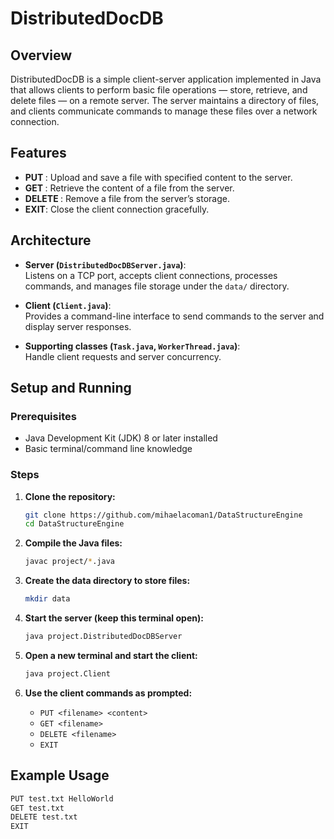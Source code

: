 # DistributedDocDB

## Overview
DistributedDocDB is a simple client-server application implemented in Java that allows clients to perform basic file operations — store, retrieve, and delete files — on a remote server. The server maintains a directory of files, and clients communicate commands to manage these files over a network connection.

## Features
- **PUT <filename> <content>**: Upload and save a file with specified content to the server.
- **GET <filename>**: Retrieve the content of a file from the server.
- **DELETE <filename>**: Remove a file from the server’s storage.
- **EXIT**: Close the client connection gracefully.

## Architecture
- **Server (`DistributedDocDBServer.java`)**:  
  Listens on a TCP port, accepts client connections, processes commands, and manages file storage under the `data/` directory.
  
- **Client (`Client.java`)**:  
  Provides a command-line interface to send commands to the server and display server responses.
  
- **Supporting classes (`Task.java`, `WorkerThread.java`)**:  
  Handle client requests and server concurrency.

## Setup and Running

### Prerequisites
- Java Development Kit (JDK) 8 or later installed
- Basic terminal/command line knowledge

### Steps

1. **Clone the repository:**
    ```bash
    git clone https://github.com/mihaelacoman1/DataStructureEngine
    cd DataStructureEngine
    ```

2. **Compile the Java files:**
    ```bash
    javac project/*.java
    ```

3. **Create the data directory to store files:**
    ```bash
    mkdir data
    ```

4. **Start the server (keep this terminal open):**
    ```bash
    java project.DistributedDocDBServer
    ```

5. **Open a new terminal and start the client:**
    ```bash
    java project.Client
    ```

6. **Use the client commands as prompted:**
    - `PUT <filename> <content>`
    - `GET <filename>`
    - `DELETE <filename>`
    - `EXIT`

## Example Usage

```bash
PUT test.txt HelloWorld
GET test.txt
DELETE test.txt
EXIT
